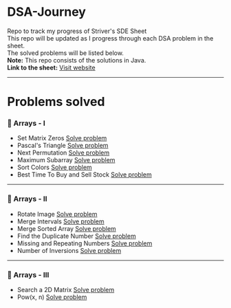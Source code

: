# DSA-Journey
Repo to track my progress of Striver's SDE Sheet</br>
This repo will be updated as I progress through each DSA problem in the sheet.</br>
The solved problems will be listed below.</br>
**Note:** This repo consists of the solutions in Java.</br>
**Link to the sheet:** [Visit website](https://takeuforward.org/interviews/strivers-sde-sheet-top-coding-interview-problems/)

---

# Problems solved

### 📝 Arrays - I
- Set Matrix Zeros [Solve problem](https://leetcode.com/problems/set-matrix-zeroes/description/)
- Pascal's Triangle [Solve problem](https://leetcode.com/problems/pascals-triangle/description/)
- Next Permutation [Solve problem](https://leetcode.com/problems/next-permutation/description/)
- Maximum Subarray [Solve problem](https://leetcode.com/problems/maximum-subarray/description/)
- Sort Colors [Solve problem](https://leetcode.com/problems/sort-colors/description/)
- Best Time To Buy and Sell Stock [Solve problem](https://leetcode.com/problems/best-time-to-buy-and-sell-stock/description/)

---

### 📝 Arrays - II
- Rotate Image [Solve problem](https://leetcode.com/problems/rotate-image/description/)
- Merge Intervals [Solve problem](https://leetcode.com/problems/merge-intervals/description/)
- Merge Sorted Array [Solve problem](https://leetcode.com/problems/merge-sorted-array/description/)
- Find the Duplicate Number [Solve problem](https://leetcode.com/problems/find-the-duplicate-number/description/)
- Missing and Repeating Numbers [Solve problem](https://www.naukri.com/code360/problems/missing-and-repeating-numbers_6828164?utm_source=striver&utm_medium=website&utm_campaign=codestudio_a_zcourse&leftPanelTabValue=PROBLEM)
- Number of Inversions [Solve problem](https://www.naukri.com/code360/problems/number-of-inversions_6840276?utm_source=youtube&utm_medium=affiliate&utm_campaign=striver_Arrayproblems&isSignin=true&leftPanelTabValue=PROBLEM)

---

### 📝 Arrays - III
- Search a 2D Matrix [Solve problem](https://leetcode.com/problems/search-a-2d-matrix/description/)
- Pow(x, n) [Solve problem](https://leetcode.com/problems/powx-n/description/)
